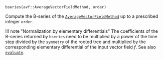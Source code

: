 ```
bseries(avf::AverageVectorFieldMethod, order)
```

Compute the B-series of the [`AverageVectorFieldMethod`](@ref) up to a prescribed integer `order`.

!!! note "Normalization by elementary differentials"
    The coefficients of the B-series returned by `bseries` need to be multiplied by a power of the time step divided by the `symmetry` of the rooted tree and multiplied by the corresponding elementary differential of the input vector field $f$. See also [`evaluate`](@ref).

